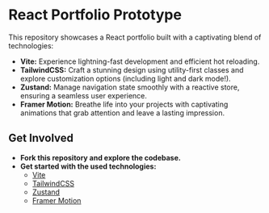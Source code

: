 # React Portfolio Prototype

This repository showcases a React portfolio built with a captivating blend of technologies:

- **Vite:** Experience lightning-fast development and efficient hot reloading.
- **TailwindCSS:** Craft a stunning design using utility-first classes and explore customization options (including light and dark mode!).
- **Zustand:** Manage navigation state smoothly with a reactive store, ensuring a seamless user experience.
- **Framer Motion:** Breathe life into your projects with captivating animations that grab attention and leave a lasting impression.

## Get Involved

- **Fork this repository and explore the codebase.**
- **Get started with the used technologies:**
  - [Vite](https://vitejs.dev/)
  - [TailwindCSS](https://tailwindcss.com/)
  - [Zustand](https://zustand.pm/)
  - [Framer Motion](https://www.framer.com/motion/)
